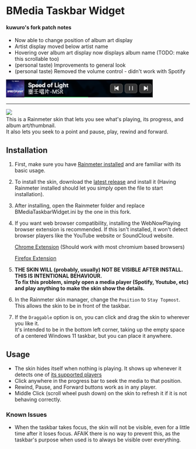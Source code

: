 # BMedia Taskbar Widget

#### kuwuro's fork patch notes

- Now able to change position of album art display
- Artist display moved below artist name
- Hovering over album art display now displays album name (TODO: make this scrollable too)
- (personal taste) Improvements to general look
- (personal taste) Removed the volume control - didn't work with Spotify

![](https://github.com/kuwuro/BMedia-Taskbar-Widget/blob/master/Screenshot.png)

---

![](https://github.com/rohandf/BMedia-Taskbar-Widget/blob/master/showcase.gif)  
This is a Rainmeter skin that lets you see what's playing, its progress, and album art/thumbnail.  
It also lets you seek to a point and pause, play, rewind and forward.

## Installation

1. First, make sure you have [Rainmeter installed](https://www.rainmeter.net/) and are familiar with its basic usage.
2. To install the skin, download the [latest release](https://github.com/rohandf/BMedia-Taskbar-Widget/releases/tag/rmskin) and install it (Having Rainmeter installed should let you simply open the file to start installation).
3. After installing, open the Rainmeter folder and replace BMediaTaskbarWidget.ini by the one in this fork.
4. If you want web browser compatibility, installing the WebNowPlaying browser extension is recommended. If this isn't installed, it won't detect browser players like the YouTube website or SoundCloud website.

   [Chrome Extension](https://chromewebstore.google.com/detail/webnowplaying/jfakgfcdgpghbbefmdfjkbdlibjgnbli) (Should work with most chromium based browsers)

   [Firefox Extension](https://addons.mozilla.org/en-US/firefox/addon/webnowplaying/)

5. **THE SKIN WILL (probably, usually) NOT BE VISIBLE AFTER INSTALL. THIS IS INTENTIONAL BEHAVIOUR.**  
   **To fix this problem, simply open a media player (Spotify, Youtube, etc) and play anything to make the skin show the details.**
6. In the Rainmeter skin manager, change the `Position` to `Stay Topmost`. This allows the skin to be in front of the taskbar.
7. If the `Draggable` option is on, you can click and drag the skin to wherever you like it.  
   It's intended to be in the bottom left corner, taking up the empty space of a centered Windows 11 taskbar, but you can place it anywhere.

## Usage

- The skin hides itself when nothing is playing. It shows up whenever it detects one of [its supported players](https://wnp.keifufu.dev/supported-sites)
- Click anywhere in the progress bar to seek the media to that position.
- Rewind, Pause, and Forward buttons work as in any player.
- Middle Click (scroll wheel push down) on the skin to refresh it if it is not behaving correctly.

### Known Issues

- When the taskbar takes focus, the skin will not be visible, even for a little time after it loses focus. AFAIK there is no way to prevent this, as the taskbar's purpose when used is to always be visible over everything.
